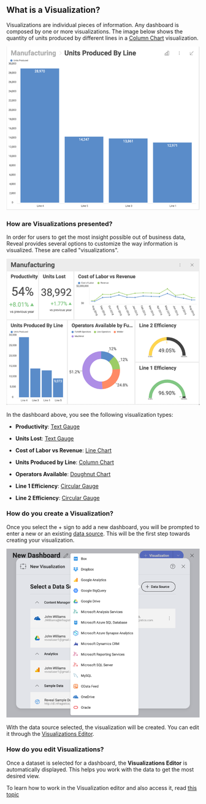 ## What is a Visualization?

Visualizations are individual pieces of information. Any dashboard is
composed by one or more visualizations. The image below shows the
quantity of units produced by different lines in a [Column Chart](category-charts.md) visualization.

![SampleVisualization\_Desktop](images/SampleVisualization_Desktop.png)

### How are Visualizations presented?

In order for users to get the most insight possible out of business
data, Reveal provides several options to customize the way information
is visualized. These are called "visualizations".

![A sample dashboard displaying seven different visualizations](images/reveal-uploading-dashboards-menu.png)

In the dashboard above, you see the following visualization types:

  - **Productivity**: [Text Gauge](Gauge-Views.html#text-gauge)

  - **Units Lost**: [Text Gauge](Gauge-Views.html#text-gauge)

  - **Cost of Labor vs Revenue**: [Line Chart](Category-Charts.md)

  - **Units Produced by Line**: [Column Chart](Category-Charts.md)

  - **Operators Available**: [Doughnut Chart](category-charts.md)

  - **Line 1 Efficiency**: [Circular Gauge](gauge-views.md)

  - **Line 2 Efficiency**: [Circular Gauge](gauge-views.md)

### How do you create a Visualization?

Once you select the + sign to add a new dashboard, you will be prompted
to enter a new or an existing [data source](Data-Sources.md). This will be
the first step towards creating your visualization.

![Creating a new visualization dialog](images/creating-new-visualization.png)

With the data source selected, the visualization will be created. You
can edit it through the [Visualizations Editor](Visualizations-Editor.md).

### How do you edit Visualizations?

Once a dataset is selected for a dashboard, the **Visualizations Editor** is automatically displayed. This helps
you work with the data to get the most desired view.

To learn how to work in the Visualization editor and also access it, read [this topic](Visualizations-Editor.md)
